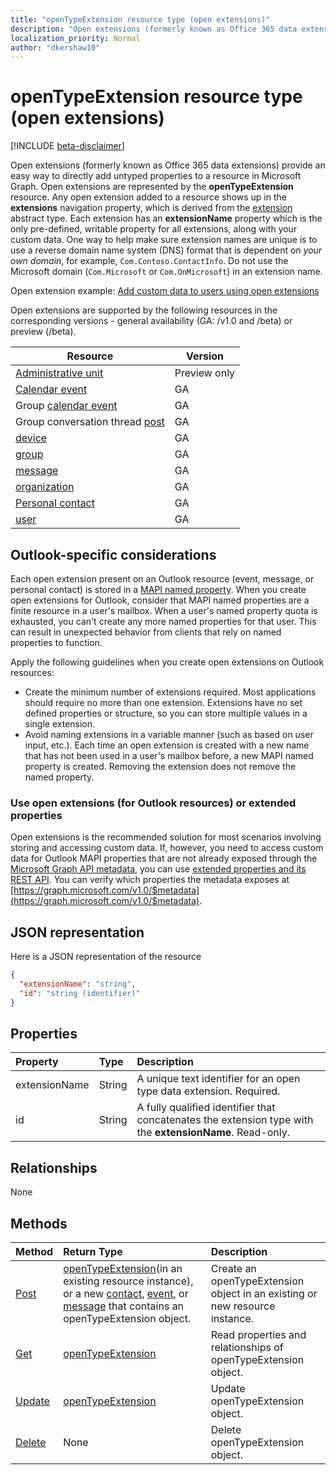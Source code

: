 ```yaml
---
title: "openTypeExtension resource type (open extensions)"
description: "Open extensions (formerly known as Office 365 data extensions) provide an easy way to directly add untyped properties to a resource in Microsoft Graph."
localization_priority: Normal
author: "dkershaw10"
---
```


# openTypeExtension resource type (open extensions)

[!INCLUDE [beta-disclaimer](../../includes/beta-disclaimer.md)]

Open extensions (formerly known as Office 365 data extensions) provide an easy way to directly add untyped properties to a resource in Microsoft Graph.
Open extensions are represented by the **openTypeExtension** resource. Any open extension added to a resource shows up in the **extensions** navigation property,
which is derived from the [extension](extension.md) abstract type.  Each extension has an **extensionName** property which is the only pre-defined,
writable property for all extensions, along with your custom data. One way to help make sure extension names are unique is to use a reverse domain name system (DNS)
format that is dependent on _your own domain_, for example, `Com.Contoso.ContactInfo`. Do not use the Microsoft domain (`Com.Microsoft` or `Com.OnMicrosoft`) in an extension name.

Open extension example: [Add custom data to users using open extensions](/graph/extensibility-open-users)

Open extensions are supported by the following resources in the corresponding versions - general availability (GA: /v1.0 and /beta) or preview (/beta).

| Resource | Version |
|---------------|-------|
| [Administrative unit](administrativeunit.md)  | Preview only |
| [Calendar event](event.md) | GA |
| Group [calendar event](event.md) | GA |
| Group conversation thread [post](post.md) | GA |
| [device](device.md) | GA |
| [group](group.md) | GA |
| [message](message.md) | GA |
| [organization](organization.md) | GA |
| [Personal contact](contact.md) | GA |
| [user](user.md) | GA |

## Outlook-specific considerations

Each open extension present on an Outlook resource (event, message, or personal contact) is stored in a [MAPI named property](https://msdn.microsoft.com/library/cc765864(v=office.15).aspx). When you create open extensions for Outlook, consider that MAPI named properties are a finite resource in a user's mailbox. When a user's named property quota is exhausted, you can't create any more named properties for that user. This can result in unexpected behavior from clients that rely on named properties to function.

Apply the following guidelines when you create open extensions on Outlook resources:

- Create the minimum number of extensions required. Most applications should require no more than one extension. Extensions have no set defined properties or structure, so you can store multiple values in a single extension.
- Avoid naming extensions in a variable manner (such as based on user input, etc.). Each time an open extension is created with a new name that has not been used in a user's mailbox before, a new MAPI named property is created. Removing the extension does not remove the named property.

### Use open extensions (for Outlook resources) or extended properties

Open extensions is the recommended solution for most scenarios involving storing and accessing custom data. If, however,
you need to access custom data for Outlook MAPI properties that are not already exposed through the
[Microsoft Graph API metadata](https://developer.microsoft.com/graph/docs/overview/call_api), you can use
[extended properties and its REST API](extended-properties-overview.md). You can verify which properties the metadata
exposes at [https://graph.microsoft.com/v1.0/$metadata](https://graph.microsoft.com/v1.0/$metadata).

## JSON representation

Here is a JSON representation of the resource

<!-- {
  "blockType": "resource",
  "optionalProperties": [
       "companyName",
        "dealValue",
        "expirationDate"
  ],
  "@odata.type": "microsoft.graph.openTypeExtension"
}-->

```json
{
  "extensionName": "string",
  "id": "string (identifier)"
}

```

## Properties

| Property | Type | Description |
|:---------------|:--------|:----------|
|extensionName|String|A unique text identifier for an open type data extension. Required.|
|id|String| A fully qualified identifier that concatenates the extension type with the **extensionName**. Read-only.|

## Relationships

None

## Methods

| Method | Return Type | Description |
|:---------------|:--------|:----------|
|[Post](../api/opentypeextension-post-opentypeextension.md) | [openTypeExtension](opentypeextension.md)(in an existing resource instance), or a new [contact](../resources/contact.md), [event](../resources/event.md), or [message](../resources/message.md) that contains an openTypeExtension object. | Create an openTypeExtension object in an existing or new resource instance.|
|[Get](../api/opentypeextension-get.md) | [openTypeExtension](opentypeextension.md) |Read properties and relationships of openTypeExtension object.|
|[Update](../api/opentypeextension-update.md) | [openTypeExtension](opentypeextension.md) |Update openTypeExtension object. |
|[Delete](../api/opentypeextension-delete.md) | None |Delete openTypeExtension object. |

<!-- uuid: 8fcb5dbc-d5aa-4681-8e31-b001d5168d79
2015-10-25 14:57:30 UTC -->
<!--
{
  "type": "#page.annotation",
  "description": "openTypeExtension resource",
  "keywords": "",
  "section": "documentation",
  "tocPath": "",
  "suppressions": [
    "Error: /api-reference/beta/resources/opentypeextension.md:\r\n      Exception processing links.\r\n    System.ArgumentException: Link Definition was null. Link text: !INCLUDE [beta-disclaimer](../../includes/beta-disclaimer.md)\r\n      at ApiDoctor.Validation.DocFile.get_LinkDestinations()\r\n      at ApiDoctor.Validation.DocSet.ValidateLinks(Boolean includeWarnings, String[] relativePathForFiles, IssueLogger issues, Boolean requireFilenameCaseMatch, Boolean printOrphanedFiles)"
  ]
}
-->
